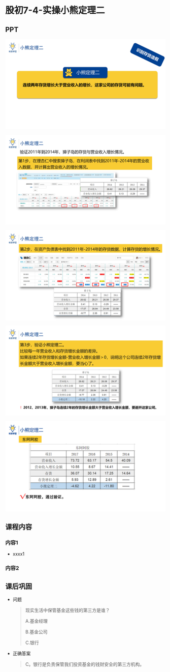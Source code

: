 # 股初7-4-实操小熊定理二

## PPT

![课程ppt](assets/7-4-1.jpeg)

![课程ppt](assets/7-4-2.jpeg)

![课程ppt](assets/7-4-3.jpeg)

![课程ppt](assets/7-4-4.jpeg)

![课程ppt](assets/7-4-5.jpeg)

## 课程内容

### 内容1

- xxxx1

  > 

### 内容2

## 课后巩固

- 问题

  > 现实生活中保管基金这些钱的第三方是谁？
  >
  > A.基金经理
  >
  > B.基金公司
  >
  > C.银行

- 正确答案

  > C。银行是负责保管我们投资基金的钱财安全的第三方机构。